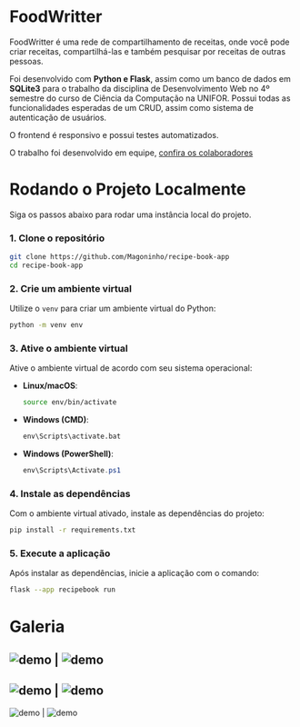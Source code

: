 # FoodWritter
FoodWritter é uma rede de compartilhamento de receitas, onde você pode criar receitas, compartilhá-las e também pesquisar por receitas de outras pessoas.

Foi desenvolvido com **Python e Flask**, assim como um banco de dados em **SQLite3** para o trabalho da disciplina de Desenvolvimento Web no 4º semestre do curso de Ciência da Computação na UNIFOR. Possui todas as funcionalidades esperadas de um CRUD, assim como sistema de autenticação de usuários.

O frontend é responsivo e possui testes automatizados.

O trabalho foi desenvolvido em equipe, [confira os colaboradores](https://github.com/Magoninho/recipe-book-app/graphs/contributors)


# Rodando o Projeto Localmente

Siga os passos abaixo para rodar uma instância local do projeto.

### 1. Clone o repositório

```bash
git clone https://github.com/Magoninho/recipe-book-app
cd recipe-book-app
```

### 2. Crie um ambiente virtual

Utilize o `venv` para criar um ambiente virtual do Python:

```bash
python -m venv env
```

### 3. Ative o ambiente virtual

Ative o ambiente virtual de acordo com seu sistema operacional:

- **Linux/macOS**:

  ```bash
  source env/bin/activate
  ```

- **Windows (CMD)**:

  ```cmd
  env\Scripts\activate.bat
  ```

- **Windows (PowerShell)**:

  ```powershell
  env\Scripts\Activate.ps1
  ```

### 4. Instale as dependências

Com o ambiente virtual ativado, instale as dependências do projeto:

```bash
pip install -r requirements.txt
```

### 5. Execute a aplicação

Após instalar as dependências, inicie a aplicação com o comando:

```bash
flask --app recipebook run
```

# Galeria
![demo](demo-images/1.png) | ![demo](demo-images/2.png)
-------------------------------------------------------
![demo](demo-images/3.png) | ![demo](demo-images/4.png)
-------------------------------------------------------
![demo](demo-images/5.png) | ![demo](demo-images/6.png)

